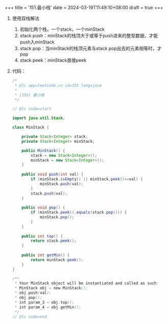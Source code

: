 +++
title = '151.最小栈'
date = 2024-03-19T11:49:10+08:00
draft = true
+++

1. 使用双栈解法

   1. 初始化两个栈，一个stack，一个minStack
   2. stack push：minStack的栈顶大于或等于push进来的整型数据，才能push入minStack
   3. stack pop：当minStack的栈顶元素与stack pop出去的元素相等时，才pop
   4. stack peek：minStack直接peek

2. 代码：

   ```java
   /*
    * @lc app=leetcode.cn id=155 lang=java
    *
    * [155] 最小栈
    */
   
   // @lc code=start
   
   import java.util.Stack;
   
   class MinStack {
   
       private Stack<Integer> stack;
       private Stack<Integer> minStack;
   
       public MinStack() {
           stack = new Stack<Integer>();
           minStack = new Stack<Integer>();
       }
       
       public void push(int val) {
           if (minStack.isEmpty() || minStack.peek()>=val) {
               minStack.push(val);
           }
           stack.push(val);
       }
       
       public void pop() {
           if (minStack.peek().equals(stack.pop())) {
               minStack.pop();
           }
       }
       
       public int top() {
           return stack.peek();
       }
       
       public int getMin() {
           return minStack.peek();
       }
   }
   
   /**
    * Your MinStack object will be instantiated and called as such:
    * MinStack obj = new MinStack();
    * obj.push(val);
    * obj.pop();
    * int param_3 = obj.top();
    * int param_4 = obj.getMin();
    */
   // @lc code=end
   
   
   ```

   
